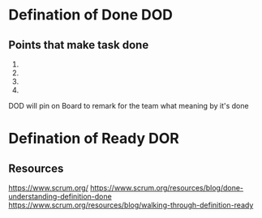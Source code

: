 
# Defination of Done DOD 
## Points that make task done 
1.
2.
3.
4.

DOD will pin on Board to remark for the team 
what meaning by it's done 

# Defination of Ready DOR


## Resources 
https://www.scrum.org/ 
https://www.scrum.org/resources/blog/done-understanding-definition-done
https://www.scrum.org/resources/blog/walking-through-definition-ready
